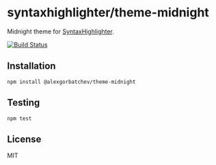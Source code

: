 # syntaxhighlighter/theme-midnight

Midnight theme for [SyntaxHighlighter](https://github.com/syntaxhighlighter).

[![Build Status](https://travis-ci.org/syntaxhighlighter/theme-midnight.svg)](https://travis-ci.org/syntaxhighlighter/theme-midnight)

## Installation

    npm install @alexgorbatchev/theme-midnight

## Testing

    npm test

## License

MIT
